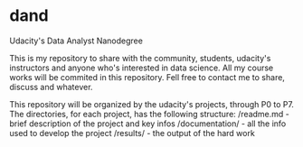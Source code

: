 # dand
Udacity's Data Analyst Nanodegree

This is my repository to share with the community, students, udacity's instructors and anyone who's interested in data science.
All my course works will be commited in this repository. Fell free to contact me to share, discuss and whatever.

This repository will be organized by the udacity's projects, through P0 to P7. The directories, for each project, has the following structure:
  /readme.md - brief description of the project and key infos
  /documentation/ - all the info used to develop the project
  /results/ - the output of the hard work
